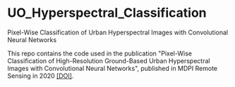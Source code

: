 # UO_Hyperspectral_Classification
Pixel-Wise Classification of Urban Hyperspectral Images with Convolutional Neural Networks


This repo contains the code used in the publication "Pixel-Wise Classification of High-Resolution Ground-Based Urban Hyperspectral Images with Convolutional Neural Networks", published in MDPI Remote Sensing in 2020 [[DOI]](https://doi.org/10.3390/rs12162540).